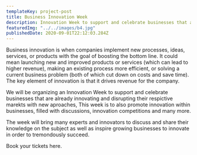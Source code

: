 ```yaml
---
templateKey: project-post
title: Business Innovation Week
description: Innovation Week to support and celebrate businesses that are already innovating and disrupting their respictive marekts with new aproaches
featuredImg: "../../images/b4.jpg"
publishedDate: 2020-09-01T22:12:03.284Z
---
```


Business innovation is when companies implement new processes, ideas, services, or products with the goal of boosting the bottom line. It could mean launching new and improved products or services (which can lead to higher revenue), making an existing process more efficient, or solving a current business problem (both of which cut down on costs and save time). The key element of innovation is that it drives revenue for the company.

We will be organizing an Innovation Week to support and celebrate businesses that are already innovating and disrupting their respictive marekts with new aproaches, This week is to also promote innovation within businesses, filled with discussions, innovation competitions and many more.

The week will bring many experts and innovators to discuss and share their knowledge on the subject as well as inspire growing businesses to innovate in order to tremondously succeed.

Book your tickets here.
